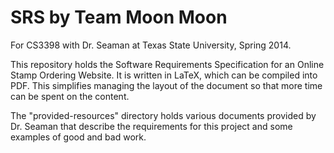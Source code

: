 SRS by Team Moon Moon
=====================

For CS3398 with Dr. Seaman at Texas State University, Spring 2014. 

This repository holds the Software Requirements Specification for an Online
Stamp Ordering Website. It is written in LaTeX, which can be compiled into 
PDF. This simplifies managing the layout of the document so that more time 
can be spent on the content.

The "provided-resources" directory holds various documents provided by Dr. 
Seaman that describe the requirements for this project and some examples of 
good and bad work.
